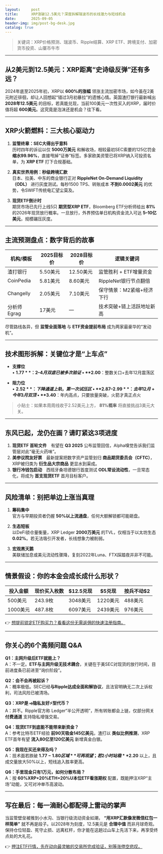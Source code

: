 ```yaml
---
layout:     post
title:      XRP涨破12.5美元？深度拆解瑞波币的长线潜力与短线机会
date:       2025-09-05
header-img: img/post-bg-desk.jpg
catalog: true
---
```


> 关键词：XRP价格预测、瑞波币、Ripple结算、XRP ETF、跨境支付、加密货币投资、山寨币牛市

---

## 从2美元到12.5美元：XRP距离“史诗级反弹”还有多远？

2024年底至2025年初，XRP以 **600%的涨幅** 领涨主流加密市场，如今虽在2美元附近徘徊，却让人回想起“错过3月初暴拉”的遗憾心情。英国渣打银行最新喊出 **2028年12.5美元** 的目标，若真能兑现，当前100美元一次性买入的XRP，届时价值将超 **600美元**。这究竟是泡沫还是机会？往下看。

---

## XRP火箭燃料：三大核心驱动力

1. **监管终章：SEC大得出乎意料**  
   历时四年的诉讼以仅 **5000万美元** 和解收场，相较最初SEC索要的125亿罚金 **缩水99.96%**，直接甩掉“证券”标签。多家欧美资管已将XRP纳入可投资名单，为 **XRP ETF** 打下合规基础。

2. **真实世界用例：秒级跨境汇款**  
   日本、拉美、中东的商业银行正对 **RippleNet On-Demand Liquidity（ODL）** 进行灰度测试。每秒1500 TPS、转账成本 **不到0.0002美元** 的优势，令SWIFT传统电汇望尘莫及。

3. **现货ETF倒计时**  
   期货市场已先行上线5只 **期货型XRP ETF**，Bloomberg ETF分析师给出 **81%** 的2026年现货放行概率。一旦放行，外界预估单日机构资金流入可达 **5–10亿美元**，规模碾压灰度。

---

## 主流预测盘点：数字背后的故事

| 机构/模板     | 2025目标价 | 2028目标价 | 逻辑关键词                    |
|---------------|------------|------------|-------------------------------|
| 渣打银行      | 5.50美元   | 12.50美元  | 监管胜利 + ETF增量资金       |
| CoinPedia     | 5.81美元   | 8.60美元   | RippleNet银行节点翻倍        |
| Changelly     | 2.05美元   | 7.10美元   | 保守情景：M2紧缩+经济下行   |
| 分析师Egrag   | 17美元     | —          | 技术突破+链上活跃地址新高      |

尽管路线各异，但 **监管全面落地** 与 **ETF资金提前布局** 成为两家最豪华的“发动机”。

---

## 技术图形拆解：关键位才是“上车点”

- **支撑位**  
  • **$1.77**：2–4月双底已被多次验证  
  • **$2.00**：整数关口+去年12月震荡区

- **阻力位**  
  • **$2.52**：下降通道上轨，第一次试压区  
  • **$2.87–$2.99**：去年12月+今年3月双顶  
  • **$3.40**：年内高点，只要放量突破，火箭才真正点火

> 小贴士：如果本周周线收于2.52美元上方， **81%概率** 将直接挑战3美元大关。

---

## 东风已起，龙仍在画？请盯紧这3项进度

1. **现货ETF 首轮文件** 有望在 **Q3 2025** 公布监管回信，Alpha嗅觉告诉我们监管层对此“毫无火药味”。
2. **美参议院友好票** 最新提案把数字资产监管划归 **商品期货委员会（CFTC）**，XRP被归类为 **衍生品大宗商品** 更显水到渠成。
3. **银行冷钱包启动** 西班牙桑坦德银行首度测试 **ODL常设流动性**，一旦常态化，将成为 **首支现货ETF** 首月目标客户。

---

## 风险清单：别把单边上涨当真理

1. **筹码集中**  
   官方与早期投资者仍握 **50%以上流通盘**，任何大额解锁都可能砸盘。

2. **生态短板**  
   以DeFi锁仓量衡量，XRP Ledger **2000万美元** 的TVL，仅相当于以太坊生态 **0.02%**。若无法吸引开发者，长线想象力被削弱。

3. **宏观黑天鹅**  
   美联储加息或美元流动性骤降，复刻2022年Luna、FTX踩踏夜并非不可能。

---

## 情景假设：你的本金会成长成什么形状？

| 投入金额 | 现价买入枚数 | **$12.5兑现** | **$5兑现** | **按兵不动$2** |
|----------|--------------|---------------|------------|----------------|
| 500美元  | 243.9枚      | 3048美元       | 1220美元    | 488美元         |
| 1000美元 | 487.8枚      | 6097美元       | 2439美元    | 976美元         |

👉 [想提前锁定ETF购买力？看看这份无需返佣的快速注册指南。](https://okxdog.com/)

---

## 你关心的6个高频问题 Q&A

**Q1：主网升级后ETF就能上？**  
A：不一定。**ETF与主网升级无技术耦合**，关键在于美SEC对现货的放行时间，目前进度条已前进至“询价阶段”。

**Q2：会不会再被起诉？**  
A：概率极低。SEC已经**与Ripple达成全面和解协议**，且法官明确无二次上诉权利，司法风险已被清场。

**Q3：XRP是 ⥤隐私友好⚡型代币？**  
A：并不。Ripple官方称 Ledger“半公开透明”，所有转账都会上链，仅部分网关 **付费通道** 支持隐私增强交易。

**Q4：现货ETF到底能不能带来新资金？**  
A：参考比特币ETF经验 **前90天吸金145亿美元**，渣打以 **类似比例推测**，XRP ETF首年有望 **流入80亿至120亿美元** 新增真金白银。

**Q5：我现在买还来得及吗？**  
A：技术面若跌破 **$1.77-1.80区域** 可再观望；若2小时站稳 **$2.20** 以上，且成交量放大50%以上，短线追入胜率更高。

**Q6：手里现金只有1万元，如何分散布局？**  
A：按 **60%XRP+20%ETH+20%U本位ETF看涨期权** 配置，既能押注XRP“主场”动能，又可对冲单币高波动。

---

## 写在最后：每一滴耐心都配得上雷动的掌声

当监管壁垒被推到小水沟、当银行级流动资金如潮， **“用XRP汇款像发微信红包一样简单”** 就不再是段子。以2028年为刻度，12.5美元是 **合理中值** 而非月球奇观。保持仓位轻盈、死守止损、远离杠杆，你才能在这趟过山车上先活下来，再享受终点处的大礼花。

👉 [押注ETF行情，先在动向最灵敏的交易所完成验证，别等涨停空悲叹。](https://okxdog.com/)